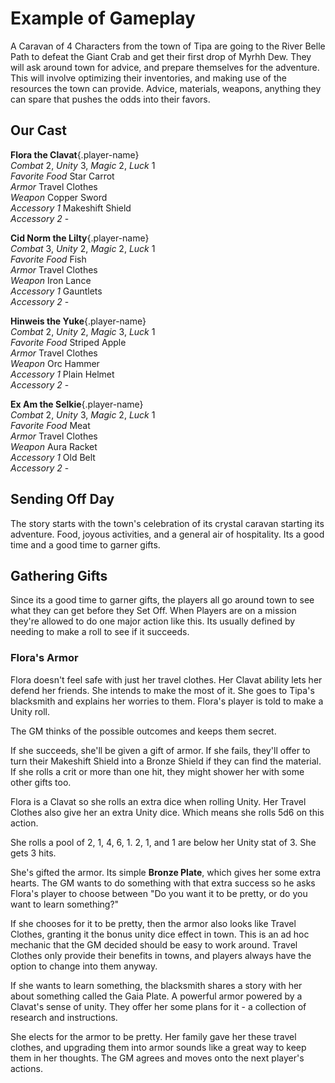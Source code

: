 # Example of Gameplay

A Caravan of 4 Characters from the town of Tipa are going to the River Belle Path to defeat the Giant Crab and get their first drop of Myrhh Dew. They will ask around town for advice, and prepare themselves for the adventure. This will involve optimizing their inventories, and making use of the resources the town can provide. Advice, materials, weapons, anything they can spare that pushes the odds into their favors.

## Our Cast

<div class="monster-list" markdown>

**Flora the Clavat**{.player-name}  
_Combat_ 2, _Unity_ 3, _Magic_ 2, _Luck_ 1  
_Favorite Food_ Star Carrot  
_Armor_ Travel Clothes  
_Weapon_ Copper Sword  
_Accessory 1_ Makeshift Shield  
_Accessory 2_ -

**Cid Norm the Lilty**{.player-name}  
_Combat_ 3, _Unity_ 2, _Magic_ 2, _Luck_ 1  
_Favorite Food_ Fish  
_Armor_ Travel Clothes  
_Weapon_ Iron Lance  
_Accessory 1_ Gauntlets  
_Accessory 2_ -

**Hinweis the Yuke**{.player-name}  
_Combat_ 2, _Unity_ 2, _Magic_ 3, _Luck_ 1  
_Favorite Food_ Striped Apple  
_Armor_ Travel Clothes  
_Weapon_ Orc Hammer  
_Accessory 1_ Plain Helmet  
_Accessory 2_ -

**Ex Am the Selkie**{.player-name}  
_Combat_ 2, _Unity_ 3, _Magic_ 2, _Luck_ 1  
_Favorite Food_ Meat  
_Armor_ Travel Clothes  
_Weapon_ Aura Racket  
_Accessory 1_ Old Belt  
_Accessory 2_ -

</div>

## Sending Off Day

The story starts with the town's celebration of its crystal caravan starting its adventure. Food, joyous activities, and a general air of hospitality. Its a good time and a good time to garner gifts.

## Gathering Gifts

Since its a good time to garner gifts, the players all go around town to see what they can get before they Set Off. When Players are on a mission they're allowed to do one major action like this. Its usually defined by needing to make a roll to see if it succeeds.

### Flora's Armor

Flora doesn't feel safe with just her travel clothes. Her Clavat ability lets her defend her friends. She intends to make the most of it. She goes to Tipa's blacksmith and explains her worries to them. Flora's player is told to make a Unity roll.

The GM thinks of the possible outcomes and keeps them secret.

If she succeeds, she'll be given a gift of armor.
If she fails, they'll offer to turn their Makeshift Shield into a Bronze Shield if they can find the material.
If she rolls a crit or more than one hit, they might shower her with some other gifts too.

Flora is a Clavat so she rolls an extra dice when rolling Unity. Her Travel Clothes also give her an extra Unity dice. Which means she rolls 5d6 on this action.

She rolls a pool of 2, 1, 4, 6, 1. 2, 1, and 1 are below her Unity stat of 3. She gets 3 hits.

She's gifted the armor. Its simple **Bronze Plate**, which gives her some extra hearts. The GM wants to do something with that extra success so he asks Flora's player to choose between "Do you want it to be pretty, or do you want to learn something?"

If she chooses for it to be pretty, then the armor also looks like Travel Clothes, granting it the bonus unity dice effect in town. This is an ad hoc mechanic that the GM decided should be easy to work around. Travel Clothes only provide their benefits in towns, and players always have the option to change into them anyway.

If she wants to learn something, the blacksmith shares a story with her about something called the Gaia Plate. A powerful armor powered by a Clavat's sense of unity. They offer her some plans for it - a collection of research and instructions.

She elects for the armor to be pretty. Her family gave her these travel clothes, and upgrading them into armor sounds like a great way to keep them in her thoughts. The GM agrees and moves onto the next player's actions.
